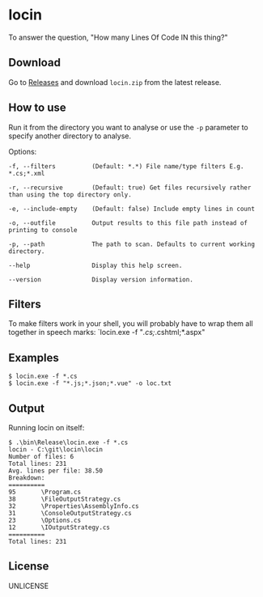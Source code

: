 # locin

To answer the question, "How many Lines Of Code IN this thing?"

## Download

Go to [Releases](https://github.com/SteGriff/locin/releases) and download `locin.zip` from the latest release.

## How to use

Run it from the directory you want to analyse or use the `-p` parameter to specify another directory to analyse.

Options:

~~~~
-f, --filters          (Default: *.*) File name/type filters E.g. *.cs;*.xml

-r, --recursive        (Default: true) Get files recursively rather than using the top directory only.

-e, --include-empty    (Default: false) Include empty lines in count

-o, --outfile          Output results to this file path instead of printing to console

-p, --path             The path to scan. Defaults to current working directory.

--help                 Display this help screen.

--version              Display version information.
~~~~

## Filters

To make filters work in your shell, you will probably have to wrap them all together in speech marks: `locin.exe -f "*.cs;*.cshtml;*.aspx"

## Examples

~~~~
$ locin.exe -f *.cs
$ locin.exe -f "*.js;*.json;*.vue" -o loc.txt
~~~~

## Output

Running locin on itself:

~~~~
$ .\bin\Release\locin.exe -f *.cs
locin - C:\git\locin\locin
Number of files: 6
Total lines: 231
Avg. lines per file: 38.50
Breakdown:
==========
95       \Program.cs
38       \FileOutputStrategy.cs
32       \Properties\AssemblyInfo.cs
31       \ConsoleOutputStrategy.cs
23       \Options.cs
12       \IOutputStrategy.cs
==========
Total lines: 231
~~~~

## License

UNLICENSE